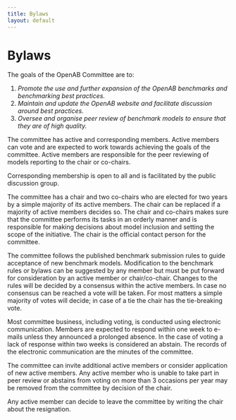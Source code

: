 ```yaml
---
title: Bylaws
layout: default
---
```


# Bylaws

The goals of the OpenAB Committee are to:

1. _Promote the use and further expansion of the OpenAB benchmarks and benchmarking best practices._
2. _Maintain and update the OpenAB website and facilitate discussion around best practices._
3. _Oversee and organise peer review of benchmark models to ensure that they are of high quality._

The committee has active and corresponding members. Active members can vote and are expected to work towards achieving the goals of the committee. Active members are responsible for the peer reviewing of models reporting to the chair or co-chairs.

Corresponding membership is open to all and is facilitated by the public discussion group.

The committee has a chair and two co-chairs who are elected for two years by a simple majority of its active members. The chair can be replaced if a majority of active members decides so. The chair and co-chairs makes sure that the committee performs its tasks in an orderly manner and is responsible for making decisions about model inclusion and setting the scope of the initiative. The chair is the official contact person for the committee.

The committee follows the published benchmark submission rules to guide acceptance of new benchmark models. Modification to the benchmark rules or bylaws can be suggested by any member but must be put forward for consideration by an active member or chair/co-chair. Changes to the rules will be decided by a consensus within the active members. In case no consensus can be reached a vote will be taken. For most matters a simple majority of votes will decide; in case of a tie the chair has the tie-breaking vote. 

Most committee business, including voting, is conducted using electronic communication. Members are expected to respond within one week to e-mails unless they announced a prolonged absence. In the case of voting a lack of response within two weeks is considered an abstain. The records of the electronic communication are the minutes of the committee.

The committee can invite additional active members or consider application of new active members. Any active member who is unable to take part in peer review or abstains from voting on more than 3 occasions per year may be removed from the committee by decision of the chair. 

Any active member can decide to leave the committee by writing the chair about the resignation.
